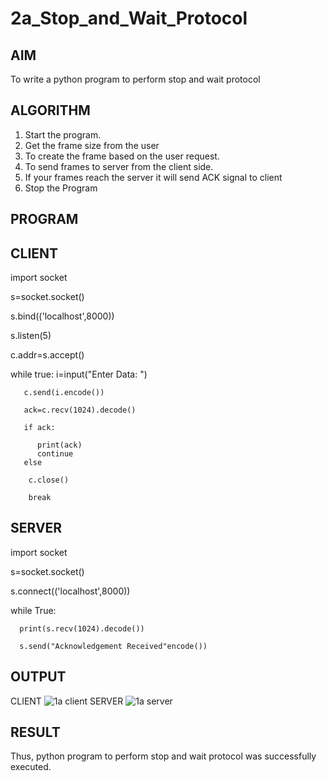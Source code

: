 # 2a_Stop_and_Wait_Protocol
## AIM 
To write a python program to perform stop and wait protocol
## ALGORITHM
1. Start the program.
2. Get the frame size from the user
3. To create the frame based on the user request.
4. To send frames to server from the client side.
5. If your frames reach the server it will send ACK signal to client
6. Stop the Program
## PROGRAM
## CLIENT
import socket

s=socket.socket()

s.bind(('localhost',8000))

s.listen(5)

c.addr=s.accept()

while true:
       i=input("Enter Data:  ")
       
       c.send(i.encode())

       ack=c.recv(1024).decode()

       if ack:

          print(ack)
          continue
       else

        c.close()

        break

## SERVER

import socket

s=socket.socket()

s.connect(('localhost',8000))

while True:

      print(s.recv(1024).decode())
      
      s.send("Acknowledgement Received"encode())

       

## OUTPUT
CLIENT 
![1a client](https://github.com/PREETHI3312/2a_Stop_and_Wait_Protocol/assets/151625222/41f464a4-9344-4554-876d-6a1c436ed2af)
SERVER
![1a server](https://github.com/PREETHI3312/2a_Stop_and_Wait_Protocol/assets/151625222/73b1e3f6-8f3a-4067-9977-2e6318cd118c)


## RESULT
Thus, python program to perform stop and wait protocol was successfully executed.
